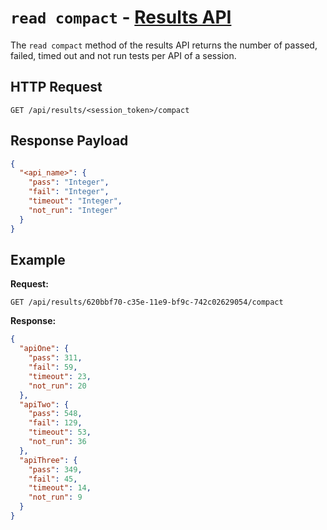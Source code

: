 # `read compact` - [Results API](../index.md#results-api)

The `read compact` method of the results API returns the number of passed, failed, timed out and not run tests per API of a session.

## HTTP Request

`GET /api/results/<session_token>/compact`

## Response Payload

```json
{
  "<api_name>": {
    "pass": "Integer",
    "fail": "Integer",
    "timeout": "Integer",
    "not_run": "Integer"
  }
}
```

## Example

**Request:**

`GET /api/results/620bbf70-c35e-11e9-bf9c-742c02629054/compact`

**Response:**

```json
{
  "apiOne": {
    "pass": 311,
    "fail": 59,
    "timeout": 23,
    "not_run": 20
  },
  "apiTwo": {
    "pass": 548,
    "fail": 129,
    "timeout": 53,
    "not_run": 36
  },
  "apiThree": {
    "pass": 349,
    "fail": 45,
    "timeout": 14,
    "not_run": 9
  }
}
```